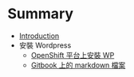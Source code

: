 # Summary

* [Introduction](README.md)
* 安裝 Wordpress
   * [OpenShift 平台上安裝 WP](openshift_ping_tai_shang_an_zhuang_wp.md)
   * [Gitbook 上的 markdown 檔案](gitbook上的markdown檔案.md)

